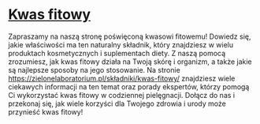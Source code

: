 # [Kwas fitowy](https://zielonelaboratorium.pl/składniki/kwas-fitowy/)

Zapraszamy na naszą stronę poświęconą kwasowi fitowemu! Dowiedz się, jakie właściwości ma ten naturalny składnik, który znajdziesz w wielu produktach kosmetycznych i suplementach diety. Z naszą pomocą zrozumiesz, jak kwas fitowy działa na Twoją skórę i organizm, a także jakie są najlepsze sposoby na jego stosowanie. Na stronie https://zielonelaboratorium.pl/składniki/kwas-fitowy/ znajdziesz wiele ciekawych informacji na ten temat oraz porady ekspertów, którzy pomogą Ci wykorzystać kwas fitowy w codziennej pielęgnacji. Dołącz do nas i przekonaj się, jak wiele korzyści dla Twojego zdrowia i urody może przynieść kwas fitowy!